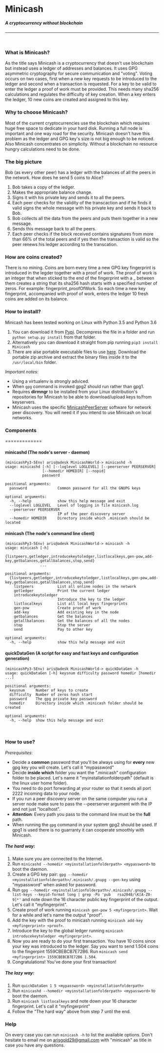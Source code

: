 # Minicash
##### *A cryptocurrency without blockchain*
--------------------------------------------
&nbsp;
### What is Minicash?
As the title says Minicash is a cryptocurrency that doesn't use blockchain but instead uses a ledger of addresses and balances. It uses GPG asymmetric cryptography for secure communication and "voting". Voting occurs on two cases, first when a new key requests to be introduced to the ledger and second when a transaction is requested. For a key to be valid to enter the ledger a proof of work must be provided. This needs many sha256 calculations and regulates the difficulty of key creation. When a key enters the ledger, 10 new coins are created and assigned to this key.

### Why to choose Minicash?
Most of the current cryptocurrencies use the blockchain which requires huge free space to dedicate in your hard disk. Running a full node is important and one way road for the security. Minicash doesn't have this problem as the ledger and GPG key's size is not big enough to be noticed. Also Minicash concentrates on simplicity. Without a blockchain no resource hungry calculations need to be done.

### The big picture
Bob (as every other peer) has a ledger with the balances of all the peers in the network.
How does he send 5 coins to Alice?
1. Bob takes a copy of the ledger.
2. Makes the appropriate balance change.
3. Signs it with his private key and sends it to all the peers.
4. Each peer checks for the validity of the transcaction and if he finds it valid signs the whole message with his private key and sends it back to Bob.
5. Bob collects all the data from the peers and puts them together in  a new message.
6. Sends this message back to all the peers.
7. Each peer checks if the block received contains signatures from more than 66% of the total peers and if yes then the transaction is valid so the peer renews his ledger according to the transcation.
&nbsp;

### How are coins created?
There is no mining. Coins are born every time a new GPG key fingerprint is introduced in the legder together with a proof of work. The proof of work is an integer that when sticked to the end of the fingerprint with a _ between them creates a string that its sha256 hash starts with a specified number of zeros. For example: fingerprint_proofOfWork.
So each time a new key fingerprint, accompanied with proof of work, enters the ledger 10 fresh coins are added on its balance.

### How to install?
Minicash has been tested working on Linux with Python 3.5 and Python 3.6
1. You can download it from [Pypi](https://pypi.org/search/?q=Minicash). Decompress the file in a folder and run `python setup.py install` from that folder.
2. Alternatively you can download it straight from pip running `pip3 install Minicash`
3. There are alse portable executable files to use [here](https://github.com/saavedra29/Minicash/releases). Download the portable zip archive and extract the binary files inside it to the `/usr/local/bin` folder.

*Important notes*:
- Using a virtualenv is strongly adviced. 
- When `gpg` command is invoked gpg2 should run rather than gpg1.
- Requires **dirmngr** to be installed from your Linux distribution's repositories for Minicash to be able to download/upload keys to/from keyservers.
- Minicash uses the specific [MinicashPeerServer]( https://github.com/saavedra29/MinicashPeerServer) software for network peer discovery. You will need it if you intend to use Minicash on local networks.

### Components
============= 

#### minicashd (The node's server - daemon)
    (minicashPy3-5Env) aris@adesk MinicashWorld-> minicashd -h
    usage: minicashd [-h] [--loglevel LOGLEVEL] [--peerserver PEERSERVER]
                     [--homedir HOMEDIR] [--nopid]
                     password
    
    positional arguments:
      password              Common password for all the GNUPG keys
    
    optional arguments:
      -h, --help            show this help message and exit
      --loglevel LOGLEVEL   Level of logging in file minicash.log
      --peerserver PEERSERVER
                            IP of the peer discovery server
      --homedir HOMEDIR     Directory inside which .minicash should be located
  
#### minicash (The node's command line client)
    (minicashPy3-5Env) aris@adesk MinicashWorld-> minicash -h
    usage: minicash [-h]
                    {listpeers,getledger,introducekeytoledger,listlocalkeys,gen-pow,add-key,getbalances,getallbalances,stop,send}
                    ...
    
    positional arguments:
      {listpeers,getledger,introducekeytoledger,listlocalkeys,gen-pow,add-key,getbalances,getallbalances,stop,send}
        listpeers           List all online nodes in the network
        getledger           Print the current ledger
        introducekeytoledger
                            Introduce the key to the ledger
        listlocalkeys       List all local keys fingerprints
        gen-pow             Create proof of work
        add-key             Add existing key in the node
        getbalances         Get the balances
        getallbalances      Get the balances of all the nodes
        stop                Stop the server
        send                Pay to other key
    
    optional arguments:
      -h, --help            show this help message and exit
  
#### quickDataGen (A script for easy and fast keys and configuration generation)

    (minicashPy3-5Env) aris@adesk MinicashWorld-> quickDataGen -h
    usage: quickDataGen [-h] keysnum difficulty password homedir [homedir ...]
    
    positional arguments:
      keysnum     Number of keys to create
      difficulty  Number of zeros hash start
      password    The gpg private key password
      homedir     Directory inside which .minicash folder should be created
    
    optional arguments:
      -h, --help  show this help message and exit
&nbsp;

### How to use?
*Prerequisites*:
- Decide a **common** password that you'll be always using for **every** new gpg key you will create. Let's call it "mypassword"
- Decide **inside which** folder you want the ".minicash" configuration folder to be placed. Let's name it "myinstallationfolderpath" (default is the linux user home folder).
- You need to do port forwarding at your router so that it sends all port 2222 incoming data to your node.
- If you run a peer discovery server on the same computer you run a server node make sure to pass the --peerserver argument with the IP and not just "localhost".
- **Attention**: Every path you pass to the command line must be the **full** path. 
&nbsp;
- When running the `gpg` command in your system gpg2 should be used. If gpg1 is used there is no guarranty it can cooperate smoothly with Minicash.

##### *The hard way*:
1. Make sure you are connected to the Internet.
2. Run `minicashd --homedir <myinstallationfolderpath> <mypassword>` to boot the daemon.
3. Create a GPG key pair: `gpg --homedir <myinstallationfolderpath>/.minicash/.gnupg --gen-key` using "mypassword" when asked for password.
4. Run `gpg --homedir <myinstallationfolderpath>/.minicash/.gnupg --list-keys --keyid-format long | grep -Po 'pub   rsa2048/\K[A-Z0-9]*'` and note down the 16 character public key fingerprint of the output. Let's call it "myfingerprint".
5. Create proof of work running `minicash gen-pow 5 <myfingerprint>`. Wait for a while and let's name the output "proof".
6. Add the key with the proof to minicash running `minicash add-key <myfingerprint> <proof>`.
7. Introduce the key to the global ledger running `minicash introducekeytoledger <myfingerprint>`.
8. Now you are ready to do your first transaction. You have 10 coins since your key was introduced to the ledger. Say you want to send 1.504 coins to the fingerpint 1559CBEBCB7E72B6. Run `minicash send <myfingerprint> 1559CBEBCB7E72B6 1.504`.
9. Congratulations! You've done your first transaction!

##### *The lazy way*:
1. Run `quickDataGen 1 5 <mypassword> <myinstallationfolderpath>`
2. Run `minicashd --homedir <myinstallationfolderpath> <mypassword>` to boot the daemon.
3. Run `minicash listlocalkeys` and note down your 16 character fingerprint. Let's call it "myfingerprint"
4. Follow the "The hard way" above from step 7 until the end.
&nbsp;

### Help
On every case you can run `minicash -h` to list the available options.
Don't hesitate to email me on arisgold29@gmail.com with "minicash" as title in case you have any questions.
